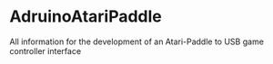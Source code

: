 # AdruinoAtariPaddle
All information for the development of an Atari-Paddle to USB game controller interface
